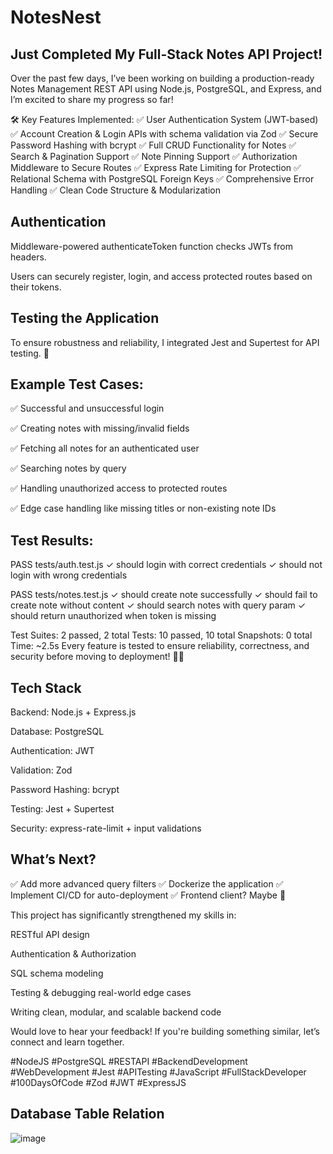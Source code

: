 # NotesNest
## Just Completed My Full-Stack Notes API Project! 

Over the past few days, I’ve been working on building a production-ready Notes Management REST API using Node.js, PostgreSQL, and Express, and I’m excited to share my progress so far! 

🛠️ Key Features Implemented:
✅ User Authentication System (JWT-based)
✅ Account Creation & Login APIs with schema validation via Zod
✅ Secure Password Hashing with bcrypt
✅ Full CRUD Functionality for Notes
✅ Search & Pagination Support
✅ Note Pinning Support
✅ Authorization Middleware to Secure Routes
✅ Express Rate Limiting for Protection
✅ Relational Schema with PostgreSQL Foreign Keys
✅ Comprehensive Error Handling
✅ Clean Code Structure & Modularization

## Authentication
Middleware-powered authenticateToken function checks JWTs from headers.

Users can securely register, login, and access protected routes based on their tokens.

## Testing the Application
To ensure robustness and reliability, I integrated Jest and Supertest for API testing. 🧪

## Example Test Cases:

✅ Successful and unsuccessful login

✅ Creating notes with missing/invalid fields

✅ Fetching all notes for an authenticated user

✅ Searching notes by query

✅ Handling unauthorized access to protected routes

✅ Edge case handling like missing titles or non-existing note IDs

## Test Results:

PASS  tests/auth.test.js
  ✓ should login with correct credentials
  ✓ should not login with wrong credentials

PASS  tests/notes.test.js
  ✓ should create note successfully
  ✓ should fail to create note without content
  ✓ should search notes with query param
  ✓ should return unauthorized when token is missing

Test Suites: 2 passed, 2 total
Tests:       10 passed, 10 total
Snapshots:   0 total
Time:        ~2.5s
Every feature is tested to ensure reliability, correctness, and security before moving to deployment! 🧪✅

## Tech Stack
Backend: Node.js + Express.js

Database: PostgreSQL

Authentication: JWT

Validation: Zod

Password Hashing: bcrypt

Testing: Jest + Supertest

Security: express-rate-limit + input validations

## What’s Next?
✅ Add more advanced query filters
✅ Dockerize the application
✅ Implement CI/CD for auto-deployment
✅ Frontend client? Maybe 👀

This project has significantly strengthened my skills in:

RESTful API design

Authentication & Authorization

SQL schema modeling

Testing & debugging real-world edge cases

Writing clean, modular, and scalable backend code

Would love to hear your feedback! If you're building something similar, let’s connect and learn together.

#NodeJS #PostgreSQL #RESTAPI #BackendDevelopment #WebDevelopment #Jest #APITesting #JavaScript #FullStackDeveloper #100DaysOfCode #Zod #JWT #ExpressJS
## Database Table Relation
![image](https://github.com/user-attachments/assets/85a30edf-6ab9-4ce8-bc11-aebc15a99442)


